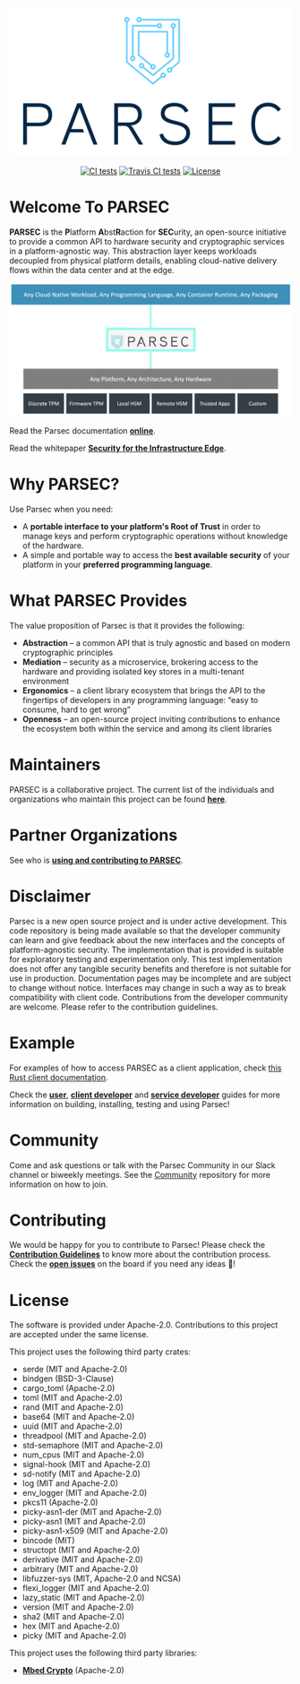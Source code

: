 <!--
  -- Copyright 2019 Contributors to the Parsec project.
  -- SPDX-License-Identifier: Apache-2.0
--->

<p align="center">
  <img src="./doc/images/parsec/ARM1007_PARSEC Logo_ST2_RGB_Stacked_Colour.png" alt="Parsec logo"/>
  <br><br>
  <a href="https://github.com/parallaxsecond/parsec/actions?query=workflow%3A%22Continuous+Integration%22"><img src="https://github.com/parallaxsecond/parsec/workflows/Continuous%20Integration/badge.svg" alt="CI tests"/></a>
  <a href="https://travis-ci.com/parallaxsecond/parsec"><img src="https://travis-ci.com/parallaxsecond/parsec.svg?branch=master" alt="Travis CI tests"/></a>
  <a href="https://opensource.org/licenses/Apache-2.0"><img src="https://img.shields.io/badge/License-Apache%202.0-blue.svg" alt="License"/></a>
</p>

# Welcome To PARSEC

**PARSEC** is the **P**latform **A**bst**R**action for **SEC**urity, an open-source initiative
to provide a common API to hardware security and cryptographic services in a platform-agnostic way. This abstraction layer keeps workloads decoupled from physical platform details, enabling cloud-native delivery flows within the data center and at the edge.

<p align="center">
  <img src="./doc/images/parsec/ParsecConceptDiagram.png" alt="Parsec Concept Diagram"/>
</p>

Read the Parsec documentation [**online**](https://parallaxsecond.github.io/parsec-book/).

Read the whitepaper [**Security for the Infrastructure Edge**](https://www.arm.com/-/media/global/people/Security-For-The-Infrastructure-Edge-White-paper-NDA).


# Why PARSEC?

Use Parsec when you need:

- A **portable interface to your platform's Root of Trust** in order to manage keys and perform cryptographic operations without knowledge of the hardware.
- A simple and portable way to access the **best available security** of your platform in your **preferred programming language**.

# What PARSEC Provides

The value proposition of Parsec is that it provides the following:

- **Abstraction** – a common API that is truly agnostic and based on modern cryptographic principles
- **Mediation** – security as a microservice, brokering access to the hardware and providing isolated key stores in a multi-tenant environment
- **Ergonomics** – a client library ecosystem that brings the API to the fingertips of developers in any programming language: “easy to consume, hard to get wrong”
- **Openness** – an open-source project inviting contributions to enhance the ecosystem both within the service and among its client libraries

# Maintainers

PARSEC is a collaborative project. The current list of the individuals and organizations who maintain this project can be found [**here**](./MAINTAINERS.toml).

# Partner Organizations

See who is [**using and contributing to PARSEC**](./PARTNERS.md).

# Disclaimer

Parsec is a new open source project and is under active development. This code repository is being made
available so that the developer community can learn and give feedback about the new interfaces and the concepts of platform-agnostic security.
The implementation that is provided is suitable for exploratory testing and experimentation only.
This test implementation does not offer any tangible security benefits and therefore is not
suitable for use in production. Documentation pages may be incomplete and are subject to change
without notice. Interfaces may change in such a way as to break compatibility with client code.
Contributions from the developer community are welcome. Please refer to the contribution guidelines.

# Example

For examples of how to access PARSEC as a client application, check [this Rust client documentation](https://docs.rs/parsec-client/*/parsec_client/core/basic_client/struct.BasicClient.html).

Check the [**user**](https://parallaxsecond.github.io/parsec-book/parsec_users.html), [**client developer**](https://parallaxsecond.github.io/parsec-book/parsec_client/index.html) and [**service developer**](https://parallaxsecond.github.io/parsec-book/parsec_service/index.html) guides for more information on building, installing, testing and using Parsec!

# Community

Come and ask questions or talk with the Parsec Community in our Slack channel or biweekly meetings.
See the [Community](https://github.com/parallaxsecond/community) repository for more information on how to join.

# Contributing

We would be happy for you to contribute to Parsec!
Please check the [**Contribution Guidelines**](https://parallaxsecond.github.io/parsec-book/contributing.html)
to know more about the contribution process.
Check the [**open issues**](https://github.com/orgs/parallaxsecond/projects/1) on the board if you
need any ideas 🙂!

# License

The software is provided under Apache-2.0. Contributions to this project are accepted under the same license.

This project uses the following third party crates:
* serde (MIT and Apache-2.0)
* bindgen (BSD-3-Clause)
* cargo\_toml (Apache-2.0)
* toml (MIT and Apache-2.0)
* rand (MIT and Apache-2.0)
* base64 (MIT and Apache-2.0)
* uuid (MIT and Apache-2.0)
* threadpool (MIT and Apache-2.0)
* std-semaphore (MIT and Apache-2.0)
* num\_cpus (MIT and Apache-2.0)
* signal-hook (MIT and Apache-2.0)
* sd-notify (MIT and Apache-2.0)
* log (MIT and Apache-2.0)
* env\_logger (MIT and Apache-2.0)
* pkcs11 (Apache-2.0)
* picky-asn1-der (MIT and Apache-2.0)
* picky-asn1 (MIT and Apache-2.0)
* picky-asn1-x509 (MIT and Apache-2.0)
* bincode (MIT)
* structopt (MIT and Apache-2.0)
* derivative (MIT and Apache-2.0)
* arbitrary (MIT and Apache-2.0)
* libfuzzer-sys (MIT, Apache-2.0 and NCSA)
* flexi_logger (MIT and Apache-2.0)
* lazy_static (MIT and Apache-2.0)
* version (MIT and Apache-2.0)
* sha2 (MIT and Apache-2.0)
* hex (MIT and Apache-2.0)
* picky (MIT and Apache-2.0)

This project uses the following third party libraries:
* [**Mbed Crypto**](https://github.com/ARMmbed/mbed-crypto) (Apache-2.0)
